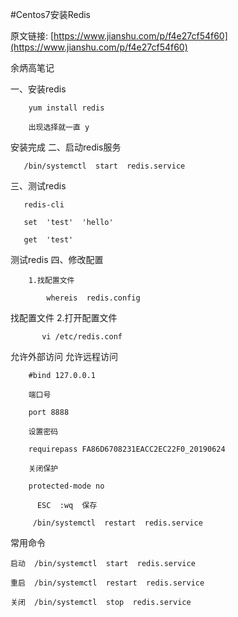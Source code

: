 ﻿#Centos7安装Redis原文链接: [https://www.jianshu.com/p/f4e27cf54f60](https://www.jianshu.com/p/f4e27cf54f60)余炳高笔记一、安装redis         yum install redis        出现选择就一直 y安装完成二、启动redis服务        /bin/systemctl  start  redis.service三、测试redis       redis-cli       set  'test'  'hello'       get  'test'测试redis四、修改配置        1.找配置文件             whereis  redis.config     找配置文件       2.打开配置文件             vi /etc/redis.conf允许外部访问        允许远程访问        #bind 127.0.0.1        端口号        port 8888        设置密码        requirepass FA86D6708231EACC2EC22F0_20190624        关闭保护        protected-mode no          ESC  :wq  保存         /bin/systemctl  restart  redis.service常用命令    启动  /bin/systemctl  start  redis.service    重启  /bin/systemctl  restart  redis.service    关闭  /bin/systemctl  stop  redis.service